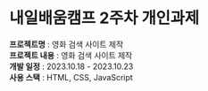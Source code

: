 # 내일배움캠프 2주차 개인과제

<b>프로젝트명</b> : 영화 검색 사이트 제작<br/>
<b>프로젝트 내용</b> : 영화 검색 사이트 제작<br/>
<b>개발 일정</b> : 2023.10.18 - 2023.10.23<br/>
<b>사용 스택</b> : HTML, CSS, JavaScript<br/>